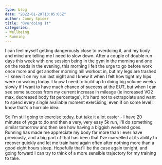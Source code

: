 ```yaml
---
type: blog
date: "2022-01-20T13:05:05Z"
author: Jonny Spicer
title: "Overdoing It"
categories:
- Wellbeing
- Running
---
```

I can feel myself getting dangerously close to overdoing it, and my body and mind are telling me I need to slow down. After a couple of double run days this week with one session being in the gym
in the morning and one on the roads in the evening, this morning I felt the urge to go before work once more and get another morning hill workout in, but my legs are trashed - I knew it on my run
last night and I knew it when I felt how tight my hips were on waking today. I know I need to build up to doing big volume weeks slowly if I want to have much chance of success at the EUT, but when
I can see some success from my current increase in mileage (ie increased VO2 max, decreased body fat percentage), it's hard not to extrapolate and want to spend every single available moment
exercising, even if on some level I know that's a horrible idea.

So I'm still going to exercise today, but take it a lot easier - I have 20 minutes of yoga to do and then a very, very easy 5k run, I'll do something similar tomorrow and then see how having a
biggish weekend goes. Running has made me appreciate my body far more than I ever have previously, and a big part of that has been that I've marvelled at its ability to recover quickly and let me
train hard again often after nothing more than a good eight hours sleep. Hopefully that'll be the case again tonight, and going forward I can try to think of a more sensible trajectory for my training
to take.
